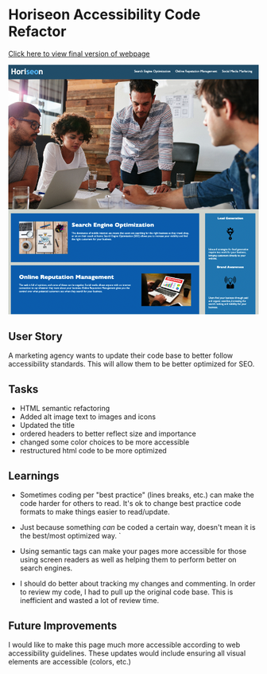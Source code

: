 
# Horiseon Accessibility Code Refactor

[Click here to view final version of webpage](https://kcschaefs.github.io/semantic_html/)

![Screenshot of the final page](./assets/images/html_refactor_screenshot.png)



## User Story
A marketing agency wants to update their code base to better follow accessibility standards. This will allow them to be better optimized for SEO.


## Tasks

- HTML semantic refactoring
- Added alt image text to images and icons
- Updated the title
- ordered headers to better reflect size and importance
- changed some color choices to be more accessible
- restructured html code to be more optimized


## Learnings
- Sometimes coding per "best practice" (lines breaks, etc.) can make the code harder for others to read. It's ok to change best practice code formats to make things easier to read/update.

- Just because something *can* be coded a certain way, doesn't mean it is the best/most optimized way. `

- Using semantic tags can make your pages more accessible for those using screen readers as well as helping them to perform better on search engines.

- I should do better about tracking my changes and commenting. In order to review my code, I had to pull up the original code base. This is inefficient and wasted a lot of review time.


## Future Improvements
I would like to make this page much more accessible according to web accessibility guidelines. These updates would include ensuring all visual elements are accessible (colors, etc.)
